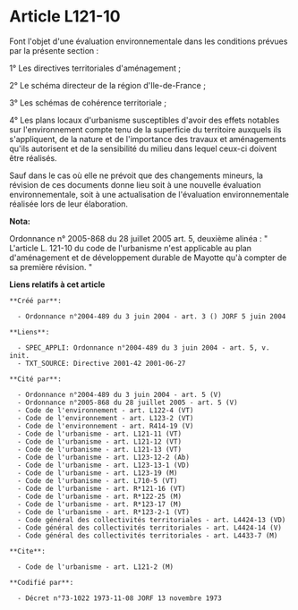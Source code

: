# Article L121-10

Font l'objet d'une évaluation environnementale dans les conditions prévues par la présente section :

1° Les directives territoriales d'aménagement ;

2° Le schéma directeur de la région d'Ile-de-France ;

3° Les schémas de cohérence territoriale ;

4° Les plans locaux d'urbanisme susceptibles d'avoir des effets notables sur l'environnement compte tenu de la superficie du
territoire auxquels ils s'appliquent, de la nature et de l'importance des travaux et aménagements qu'ils autorisent et de la
sensibilité du milieu dans lequel ceux-ci doivent être réalisés.

Sauf dans le cas où elle ne prévoit que des changements mineurs, la révision de ces documents donne lieu soit à une nouvelle
évaluation environnementale, soit à une actualisation de l'évaluation environnementale réalisée lors de leur élaboration.

**Nota:**

Ordonnance n° 2005-868 du 28 juillet 2005 art. 5, deuxième alinéa : " L'article L. 121-10 du code de l'urbanisme n'est
applicable au plan d'aménagement et de développement durable de Mayotte qu'à compter de sa première révision. "

**Liens relatifs à cet article**

	**Créé par**:

	  - Ordonnance n°2004-489 du 3 juin 2004 - art. 3 () JORF 5 juin 2004

	**Liens**:

	  - SPEC_APPLI: Ordonnance n°2004-489 du 3 juin 2004 - art. 5, v. init.
	  - TXT_SOURCE: Directive 2001-42 2001-06-27

	**Cité par**:

	  - Ordonnance n°2004-489 du 3 juin 2004 - art. 5 (V)
	  - Ordonnance n°2005-868 du 28 juillet 2005 - art. 5 (V)
	  - Code de l'environnement - art. L122-4 (VT)
	  - Code de l'environnement - art. L123-2 (VT)
	  - Code de l'environnement - art. R414-19 (V)
	  - Code de l'urbanisme - art. L121-11 (VT)
	  - Code de l'urbanisme - art. L121-12 (VT)
	  - Code de l'urbanisme - art. L121-13 (VT)
	  - Code de l'urbanisme - art. L123-12-2 (Ab)
	  - Code de l'urbanisme - art. L123-13-1 (VD)
	  - Code de l'urbanisme - art. L123-19 (M)
	  - Code de l'urbanisme - art. L710-5 (VT)
	  - Code de l'urbanisme - art. R*121-16 (VT)
	  - Code de l'urbanisme - art. R*122-25 (M)
	  - Code de l'urbanisme - art. R*123-17 (M)
	  - Code de l'urbanisme - art. R*123-2-1 (VT)
	  - Code général des collectivités territoriales - art. L4424-13 (VD)
	  - Code général des collectivités territoriales - art. L4424-14 (V)
	  - Code général des collectivités territoriales - art. L4433-7 (M)

	**Cite**:

	  - Code de l'urbanisme - art. L121-2 (M)

	**Codifié par**:

	  - Décret n°73-1022 1973-11-08 JORF 13 novembre 1973
